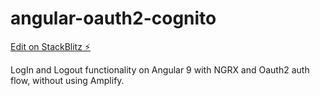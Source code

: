 # angular-oauth2-cognito

[Edit on StackBlitz ⚡️](https://stackblitz.com/edit/angular-oauth2-cognito)

LogIn and Logout functionality on Angular 9 with NGRX and Oauth2 auth flow, without using Amplify.
